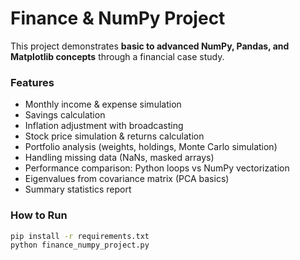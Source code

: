 # Finance & NumPy Project

This project demonstrates **basic to advanced NumPy, Pandas, and Matplotlib concepts** through a financial case study.

### Features
- Monthly income & expense simulation
- Savings calculation
- Inflation adjustment with broadcasting
- Stock price simulation & returns calculation
- Portfolio analysis (weights, holdings, Monte Carlo simulation)
- Handling missing data (NaNs, masked arrays)
- Performance comparison: Python loops vs NumPy vectorization
- Eigenvalues from covariance matrix (PCA basics)
- Summary statistics report

### How to Run
```bash
pip install -r requirements.txt
python finance_numpy_project.py
